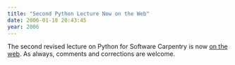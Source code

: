 ```yaml
---
title: "Second Python Lecture Now on the Web"
date: 2006-01-18 20:43:45
year: 2006
---
```

The second revised lecture on Python for Software Carpentry is now <a href="http://www.third-bit.com/swc2/lec/py02.html">on the web</a>.  As always, comments and corrections are welcome.
